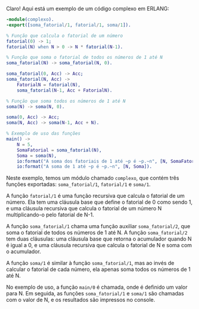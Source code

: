 Claro! Aqui está um exemplo de um código complexo em ERLANG:

```erlang
-module(complexo).
-export([soma_fatorial/1, fatorial/1, soma/1]).

% Função que calcula o fatorial de um número
fatorial(0) -> 1;
fatorial(N) when N > 0 -> N * fatorial(N-1).

% Função que soma o fatorial de todos os números de 1 até N
soma_fatorial(N) -> soma_fatorial(N, 0).

soma_fatorial(0, Acc) -> Acc;
soma_fatorial(N, Acc) ->
    FatorialN = fatorial(N),
    soma_fatorial(N-1, Acc + FatorialN).

% Função que soma todos os números de 1 até N
soma(N) -> soma(N, 0).

soma(0, Acc) -> Acc;
soma(N, Acc) -> soma(N-1, Acc + N).

% Exemplo de uso das funções
main() ->
    N = 5,
    SomaFatorial = soma_fatorial(N),
    Soma = soma(N),
    io:format("A soma dos fatoriais de 1 até ~p é ~p.~n", [N, SomaFatorial]),
    io:format("A soma de 1 até ~p é ~p.~n", [N, Soma]).
```

Neste exemplo, temos um módulo chamado `complexo`, que contém três funções exportadas: `soma_fatorial/1`, `fatorial/1` e `soma/1`.

A função `fatorial/1` é uma função recursiva que calcula o fatorial de um número. Ela tem uma cláusula base que define o fatorial de 0 como sendo 1, e uma cláusula recursiva que calcula o fatorial de um número N multiplicando-o pelo fatorial de N-1.

A função `soma_fatorial/1` chama uma função auxiliar `soma_fatorial/2`, que soma o fatorial de todos os números de 1 até N. A função `soma_fatorial/2` tem duas cláusulas: uma cláusula base que retorna o acumulador quando N é igual a 0, e uma cláusula recursiva que calcula o fatorial de N e soma com o acumulador.

A função `soma/1` é similar à função `soma_fatorial/1`, mas ao invés de calcular o fatorial de cada número, ela apenas soma todos os números de 1 até N.

No exemplo de uso, a função `main/0` é chamada, onde é definido um valor para N. Em seguida, as funções `soma_fatorial/1` e `soma/1` são chamadas com o valor de N, e os resultados são impressos no console.